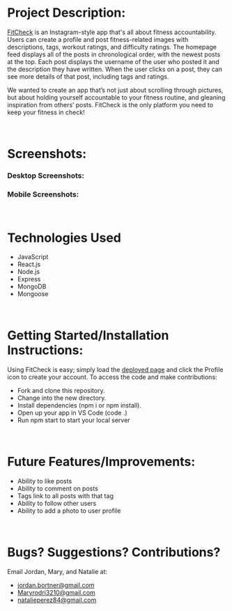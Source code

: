 # Project Description:

[FitCheck](https://fitness-check.netlify.app/) is an Instagram-style app that's all about fitness accountability. Users can create a profile and post fitness-related images with descriptions, tags, workout ratings, and difficulty ratings. The homepage feed displays all of the posts in chronological order, with the newest posts at the top. Each post displays the username of the user who posted it and the description they have written. When the user clicks on a post, they can see more details of that post, including tags and ratings.

We wanted to create an app that’s not just about scrolling through pictures, but about holding yourself accountable to your fitness routine, and gleaning inspiration from others’ posts. FitCheck is the only platform you need to keep your fitness in check!

<br>

# Screenshots:

### Desktop Screenshots:

### Mobile Screenshots:

<br>

# Technologies Used

- JavaScript
- React.js
- Node.js
- Express
- MongoDB
- Mongoose

<br>

# Getting Started/Installation Instructions:

Using FitCheck is easy; simply load the [deployed page](https://fitness-check.netlify.app/) and click the Profile icon to create your account. To access the code and make contributions:

- Fork and clone this repository.
- Change into the new directory.
- Install dependencies (npm i or npm install).
- Open up your app in VS Code (code .)
- Run npm start to start your local server

<br>

# Future Features/Improvements:

- Ability to like posts
- Ability to comment on posts
- Tags link to all posts with that tag
- Ability to follow other users
- Ability to add a photo to user profile

<br>

# Bugs? Suggestions? Contributions?

Email Jordan, Mary, and Natalie at:

- [jordan.bortner@gmail.com](mailto:jordan.bortner@gmail.com)
- [Maryrodri3210@gmail.com](mailto:Maryrodri3210@gmail.com)
- [natalieperez84@gmail.com](mailto:natalieperez84@gmail.com)
